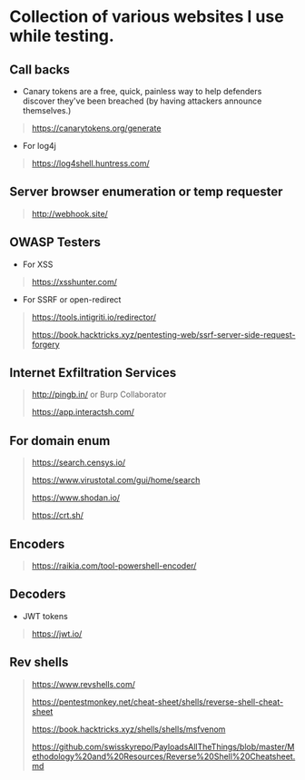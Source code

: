 # Collection of various websites I use while testing.

## Call backs
* Canary tokens are a free, quick, painless way to help defenders discover they've been breached (by having attackers announce themselves.)
> https://canarytokens.org/generate
* For log4j 
> https://log4shell.huntress.com/

## Server browser enumeration or temp requester 
> http://webhook.site/

## OWASP Testers
* For XSS
> https://xsshunter.com/
* For SSRF or open-redirect
> https://tools.intigriti.io/redirector/
>
> https://book.hacktricks.xyz/pentesting-web/ssrf-server-side-request-forgery

## Internet Exfiltration Services
> http://pingb.in/ or Burp Collaborator
>
> https://app.interactsh.com/

## For domain enum
> https://search.censys.io/
> 
> https://www.virustotal.com/gui/home/search
> 
> https://www.shodan.io/
> 
> https://crt.sh/

## Encoders
> https://raikia.com/tool-powershell-encoder/

## Decoders
* JWT tokens
> https://jwt.io/

## Rev shells
> https://www.revshells.com/
> 
> https://pentestmonkey.net/cheat-sheet/shells/reverse-shell-cheat-sheet
> 
> https://book.hacktricks.xyz/shells/shells/msfvenom
> 
> https://github.com/swisskyrepo/PayloadsAllTheThings/blob/master/Methodology%20and%20Resources/Reverse%20Shell%20Cheatsheet.md
